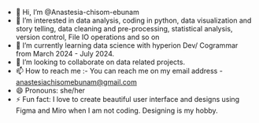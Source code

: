 - 👋 Hi, I’m @Anastesia-chisom-ebunam
- 👀 I’m interested in data analysis, coding in python, data visualization and story telling, data cleaning and pre-processing, statistical analysis, version control, File IO operations and so on
- 🌱 I’m currently learning data science with hyperion Dev/ Cogrammar from March 2024 - July 2024.
- 💞️ I’m looking to collaborate on data related projects.
- 📫 How to reach me :- You can reach me on my email address - anastesiachisomebunam@gmail.com
- 😄 Pronouns: she/her
- ⚡ Fun fact: I love to create beautiful user interface and designs using Figma and Miro when I am not coding. Designing is my hobby.

<!---


Anastesia-chisom-ebunam/Anastesia-chisom-ebunam is a ✨ special ✨ repository because its `README.md` (this file) appears on your GitHub profile.
You can click the Preview link to take a look at your changes.
--->
